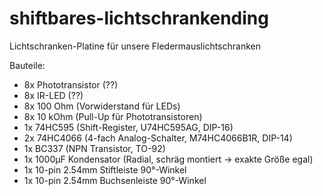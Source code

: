 # shiftbares-lichtschrankending

Lichtschranken-Platine für unsere Fledermauslichtschranken

Bauteile:
- 8x Phototransistor (??)
- 8x IR-LED (??)
- 8x 100 Ohm (Vorwiderstand für LEDs)
- 8x 10 kOhm (Pull-Up für Phototransistoren)
- 1x 74HC595 (Shift-Register, U74HC595AG, DIP-16)
- 2x 74HC4066 (4-fach Analog-Schalter, M74HC4066B1R, DIP-14)
- 1x BC337 (NPN Transistor, TO-92)
- 1x 1000µF Kondensator (Radial, schräg montiert -> exakte Größe egal)
- 1x 10-pin 2.54mm Stiftleiste 90°-Winkel
- 1x 10-pin 2.54mm Buchsenleiste 90°-Winkel
